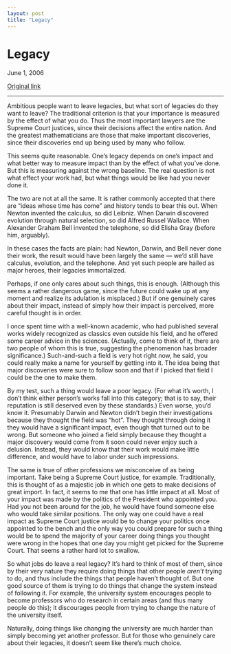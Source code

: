 ```yaml
---
layout: post
title: "Legacy"
---
```

Legacy
======

June 1, 2006

[Original link](http://www.aaronsw.com/weblog/legacy)

* * * * *

Ambitious people want to leave legacies, but what sort of legacies do
they want to leave? The traditional criterion is that your importance is
measured by the effect of what you do. Thus the most important lawyers
are the Supreme Court justices, since their decisions affect the entire
nation. And the greatest mathematicians are those that make important
discoveries, since their discoveries end up being used by many who
follow.

This seems quite reasonable. One’s legacy depends on one’s impact and
what better way to measure impact than by the effect of what you’ve
done. But this is measuring against the wrong baseline. The real
question is not what effect your work had, but what things would be like
had you never done it.

The two are not at all the same. It is rather commonly accepted that
there are “ideas whose time has come” and history tends to bear this
out. When Newton invented the calculus, so did Leibniz. When Darwin
discovered evolution through natural selection, so did Alfred Russel
Wallace. When Alexander Graham Bell invented the telephone, so did
Elisha Gray (before him, arguably).

In these cases the facts are plain: had Newton, Darwin, and Bell never
done their work, the result would have been largely the same — we’d
still have calculus, evolution, and the telephone. And yet such people
are hailed as major heroes, their legacies immortalized.

Perhaps, if one only cares about such things, this is enough. (Although
this seems a rather dangerous game, since the future could wake up at
any moment and realize its adulation is misplaced.) But if one genuinely
cares about their impact, instead of simply how their impact is
perceived, more careful thought is in order.

I once spent time with a well-known academic, who had published several
works widely recognized as classics even outside his field, and he
offered some career advice in the sciences. (Actually, come to think of
it, there are two people of whom this is true, suggesting the phenomenon
has broader significance.) Such-and-such a field is very hot right now,
he said, you could really make a name for yourself by getting into it.
The idea being that major discoveries were sure to follow soon and that
if I picked that field I could be the one to make them.

By my test, such a thing would leave a poor legacy. (For what it’s
worth, I don’t think either person’s works fall into this category; that
is to say, their reputation is still deserved even by these standards.)
Even worse, you’d know it. Presumably Darwin and Newton didn’t begin
their investigations because they thought the field was “hot”. They
thought through doing it they would have a significant impact, even
though that turned out to be wrong. But someone who joined a field
simply because they thought a major discovery would come from it soon
could never enjoy such a delusion. Instead, they would know that their
work would make little difference, and would have to labor under such
impressions.

The same is true of other professions we misconceive of as being
important. Take being a Supreme Court justice, for example.
Traditionally, this is thought of as a majestic job in which one gets to
make decisions of great import. In fact, it seems to me that one has
little impact at all. Most of your impact was made by the politics of
the President who appointed you. Had you not been around for the job, he
would have found someone else who would take similar positions. The only
way one could have a real impact as Supreme Court justice would be to
change your politics once appointed to the bench and the only way you
could prepare for such a thing would be to spend the majority of your
career doing things you thought were wrong in the hopes that one day you
might get picked for the Supreme Court. That seems a rather hard lot to
swallow.

So what jobs do leave a real legacy? It’s hard to think of most of them,
since by their very nature they require doing things that other people
*aren’t* trying to do, and thus include the things that people haven’t
thought of. But one good source of them is trying to do things that
change the system instead of following it. For example, the university
system encourages people to become professors who do research in certain
areas (and thus many people do this); it discourages people from trying
to change the nature of the university itself.

Naturally, doing things like changing the university are much harder
than simply becoming yet another professor. But for those who genuinely
care about their legacies, it doesn’t seem like there’s much choice.
